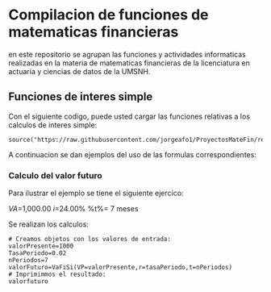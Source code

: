 # Compilacion de funciones de matematicas financieras 

en este repositorio se agrupan las funciones y actividades informaticas realizadas en la materia de matematicas financieras de la licenciatura en actuaria y ciencias de datos de la UMSNH.

## Funciones de interes simple 

Con el siguiente codigo, puede usted cargar las funciones relativas a los calculos de interes simple:


```{r}
source("https://raw.githubusercontent.com/jorgeafo1/ProyectosMateFin/refs/heads/main/VF.R")
```

A continuacion se dan ejemplos del uso de las formulas correspondientes:

### Calculo del valor futuro

Para ilustrar el ejemplo se tiene el siguiente ejercico:

$VA$=1,000.00
$i$=24.00%
%t%= 7 meses 

Se realizan los calculos:

```{r}
# Creamos objetos con los valores de entrada:
valorPresente=1000
TasaPeriodo=0.02
nPeriodos=7
valorFuturo=VaFiSi(VP=valorPresente,r=tasaPeriodo,t=nPeriodos)
# Imprimimmos el resultado: 
valorfuturo
```

